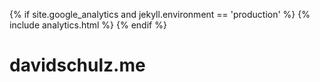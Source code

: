 {% if site.google_analytics and jekyll.environment == 'production' %}
{% include analytics.html %}
{% endif %}

# davidschulz.me

